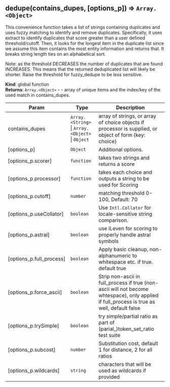 <a name="dedupe"></a>

## dedupe(contains_dupes, [options_p]) ⇒ <code>Array.&lt;Object&gt;</code>
This convenience function takes a list of strings containing duplicates and uses fuzzy matching to identify
and remove duplicates. Specifically, it uses extract to identify duplicates that
score greater than a user defined threshold/cutoff. Then, it looks for the longest item in the duplicate list
since we assume this item contains the most entity information and returns that. It breaks string
length ties on an alphabetical sort.

Note: as the threshold DECREASES the number of duplicates that are found INCREASES. This means that the
returned deduplicated list will likely be shorter. Raise the threshold for fuzzy_dedupe to be less
sensitive.

**Kind**: global function  
**Returns**: <code>Array.&lt;Object&gt;</code> - - array of unique items and the index/key of the used match in contains_dupes.  

| Param | Type | Description |
| --- | --- | --- |
| contains_dupes | <code>Array.&lt;String&gt;</code> \| <code>Array.&lt;Object&gt;</code> \| <code>Object</code> | array of strings, or array of choice objects if processor is supplied, or object of form {key: choice} |
| [options_p] | <code>Object</code> | Additional options. |
| [options_p.scorer] | <code>function</code> | takes two strings and returns a score |
| [options_p.processor] | <code>function</code> | takes each choice and outputs a string to be used for Scoring |
| [options_p.cutoff] | <code>number</code> | matching threshold 0-100, Default: 70 |
| [options_p.useCollator] | <code>boolean</code> | Use `Intl.Collator` for locale-sensitive string comparison. |
| [options_p.astral] | <code>boolean</code> | use iLeven for scoring to properly handle astral symbols |
| [options_p.full_process] | <code>boolean</code> | Apply basic cleanup, non-alphanumeric to whitespace etc. if true. default true |
| [options_p.force_ascii] | <code>boolean</code> | Strip non-ascii in full_process if true (non-ascii will not become whtespace), only applied if full_process is true as well, default false |
| [options_p.trySimple] | <code>boolean</code> | try simple/partial ratio as part of (parial_)token_set_ratio test suite |
| [options_p.subcost] | <code>number</code> | Substitution cost, default 1 for distance, 2 for all ratios |
| [options_p.wildcards] | <code>string</code> | characters that will be used as wildcards if provided |

